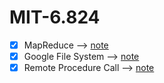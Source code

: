 # MIT-6.824

- [x] MapReduce --> [note](https://github.com/yuyilei/MIT-6.824/blob/master/notes/MapReduce.md)
- [x] Google File System --> [note](https://github.com/yuyilei/MIT-6.824/blob/master/notes/GFS.md) 
- [x] Remote Procedure Call --> [note](https://github.com/yuyilei/MIT-6.824/blob/master/notes/RPC.md)                
